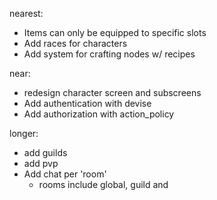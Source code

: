 nearest:

- Items can only be equipped to specific slots
- Add races for characters
- Add system for crafting nodes w/ recipes

near:

- redesign character screen and subscreens
- Add authentication with devise
- Add authorization with action_policy

longer:

- add guilds
- add pvp
- Add chat per 'room'
  - rooms include global, guild and
